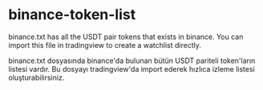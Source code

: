 # binance-token-list

binance.txt has all the USDT pair tokens that exists in binance. You can import this file in tradingview to create a watchlist directly.

binance.txt dosyasında binance'da bulunan bütün USDT pariteli token'ların listesi vardır. Bu dosyayı tradingview'da import ederek hızlıca izleme listesi oluşturabilirsiniz.
